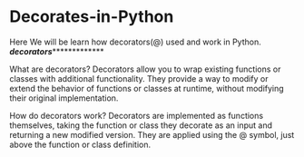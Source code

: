 # Decorates-in-Python
Here We will be learn how decorators(@) used and work in Python.
*************decorators**************************

What are decorators?
Decorators allow you to wrap existing functions or classes with additional functionality. They provide a way to modify or extend the behavior of functions or classes at runtime, without modifying their original implementation.

How do decorators work?
Decorators are implemented as functions themselves, taking the function or class they decorate as an input and returning a new modified version. They are applied using the @ symbol, just above the function or class definition.
